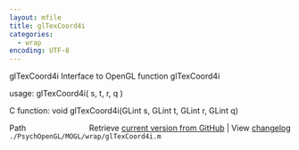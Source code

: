```yaml
---
layout: mfile
title: glTexCoord4i
categories:
  - wrap
encoding: UTF-8
---
```


glTexCoord4i  Interface to OpenGL function glTexCoord4i

usage:  glTexCoord4i( s, t, r, q )

C function:  void glTexCoord4i(GLint s, GLint t, GLint r, GLint q)


<div class="code_header" style="text-align:right;">
  <span style="float:left;">Path&nbsp;&nbsp;</span> <span class="counter">Retrieve <a href=
  "https://raw.github.com/Psychtoolbox-3/Psychtoolbox-3/beta/./PsychOpenGL/MOGL/wrap/glTexCoord4i.m">current version from GitHub</a> | View <a href=
  "https://github.com/Psychtoolbox-3/Psychtoolbox-3/commits/beta/./PsychOpenGL/MOGL/wrap/glTexCoord4i.m">changelog</a></span>
</div>
<div class="code">
  <code>./PsychOpenGL/MOGL/wrap/glTexCoord4i.m</code>
</div>
